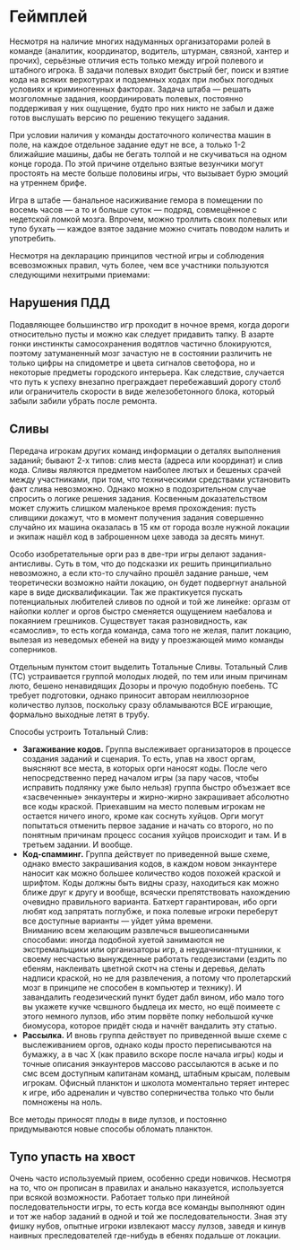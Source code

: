 # Геймплей

Несмотря на наличие многих надуманных организаторами ролей в команде (аналитик, координатор, водитель, штурман, связной, хантер и прочих), серьёзные отличия есть только между игрой полевого и штабного игрока. В задачи полевых входит быстрый бег, поиск и взятие кода на всяких верхотурах и подземных ходах при любых погодных условиях и криминогенных факторах. Задача штаба — решать мозголомные задания, координировать полевых, постоянно поддерживая у них ощущение, будто про них никто не забыл и даже готов выслушать версию по решению текущего задания.

При условии наличия у команды достаточного количества машин в поле, на каждое отдельное задание едут не все, а только 1-2 ближайшие машины, дабы не бегать толпой и не скучиваться на одном конце города. По этой причине отдельно взятые везунчики могут простоять на месте больше половины игры, что вызывает бурю эмоций на утреннем брифе.

Игра в штабе — банальное насиживание гемора в помещении по восемь часов — а то и больше суток — подряд, совмещённое с недетской ломкой мозга. Впрочем, можно троллить своих полевых или тупо бухать — каждое взятое задание можно считать поводом налить и употребить.

Несмотря на декларацию принципов честной игры и соблюдения всевозможных правил, чуть более, чем все участники пользуются следующими нехитрыми приемами:

## Нарушения ПДД

Подавляющее большинство игр проходит в ночное время, когда дороги относительно пусты и можно как следует придавить тапку. В азарте гонки инстинкты самосохранения водятлов частично блокируются, поэтому затуманенный мозг зачастую не в состоянии различить не только цифры на спидометре и цвета сигналов светофора, но и некоторые предметы городского интерьера. Как следствие, случается что путь к успеху внезапно преграждает перебежавший дорогу столб или ограничитель скорости в виде железобетонного блока, который забыли забили убрать после ремонта.

## Сливы

Передача игрокам других команд информации о деталях выполнения заданий; бывают 2-х типов: слив места (адреса или координат) и слив кода. Сливы являются предметом наиболее лютых и бешеных срачей между участниками, при том, что техническими средствами установить факт слива невозможно. Однако можно в подозрительном случае спросить о логике решения задания. Косвенным доказательством может служить слишком маленькое время прохождения: пусть сливщики докажут, что в момент получения задания совершенно случайно их машина оказалась в 15 км от города возле нужной локации и экипаж нашёл код в заброшенном цехе завода за десять минут.

Особо изобретательные орги раз в две-три игры делают задания-антисливы. Суть в том, что до подсказки их решить принципиально невозможно, а если кто-то случайно прошёл задание раньше, чем теоретически возможно найти локацию, он будет подвергнут анальной каре в виде дисквалификации. Так же практикуется пускать потенциальных любителей сливов по одной и той же линейке: оргазм от найопки коллег и оргов быстро сменяется ощущением наебалова и покаянием грешников. Существует такая разновидность, как «самослив», то есть когда команда, сама того не желая, палит локацию, вылезая из неведомых ебеней на виду у проезжающей мимо команды соперников.

Отдельным пунктом стоит выделить Тотальные Сливы. Тотальный Слив (ТС) устраивается группой молодых людей, по тем или иным причинам люто, бешено ненавидящих Дозоры и прочую подобную поебень. ТС требует подготовки, однако приносит авторам неиллюзорное количество лулзов, поскольку сразу обламываются ВСЕ играющие, формально выходные летят в трубу.

Способы устроить Тотальный Слив:

* **Загаживание кодов.** Группа выслеживает организаторов в процессе создания заданий и сценария. То есть, упав на хвост оргам, выясняют все места, в которых орги наносят коды. После чего непосредственно перед началом игры (за пару часов, чтобы исправить подлянку уже было нельзя) группа быстро объезжает все «засвеченные» энкаунтеры и жирно-жирно закрашивает абсолютно все коды краской. Приехавшим на место полевым игрокам не остается ничего иного, кроме как соснуть хуйцов. Орги могут попытаться отменить первое задание и начать со второго, но по понятным причинам процесс сосания хуйцов происходит и там. И в третьем задании. И вообще.
* **Код-спамминг.** Группа действует по приведенной выше схеме, однако вместо закрашивания кодов, в каждом новом энкаунтере наносит как можно большее количество кодов похожей краской и шрифтом. Коды должны быть видны сразу, находиться как можно ближе друг к другу и вообще, всячески препятствовать нахождению очевидно правильного варианта. Батхерт гарантирован, ибо орги любят код запрятать поглубже, и пока полевые игроки переберут все доступные варианты — уйдет уйма времени.  
  Вниманию всем желающим развлечься вышеописанными способами: иногда подобной хуетой занимаются не экстремальщики или организаторы игр, а неудачники-птушники, к своему несчастью вынужденные работать геодезистами (ездить по ебеням, наклеивать цветной скотч на стены и деревья, делать надписи краской, но не для развлечения, а потому что пролетарский мозг в принципе не способен в компьютер и технику). И завандалить геодезический пункт будет дабл вином, ибо мало того вы укажете кучке чсвшного быдлеца их место, но ещё поимеете с этого немного лулзов, ибо этим порвёте попку небольшой кучке биомусора, которое придёт сюда и начнёт вандалить эту статью.
* **Рассылка.** И вновь группа действует по приведенной выше схеме с выслеживанием оргов, однако коды просто переписываются на бумажку, а в час Х (как правило вскоре после начала игры) коды и точные описания энкаунтеров массово рассылаются в аське и по смс всем доступным капитанам команд, штабным крысам, полевым игрокам. Офисный планктон и школота моментально теряет интерес к игре, ибо адреналин и чувство соперничества только что были помножены на ноль.

Все методы приносят плоды в виде лулзов, и постоянно придумываются новые способы обломать планктон.

## Тупо упасть на хвост

Очень часто используемый прием, особенно среди новичков. Несмотря на то, что он прописан в правилах и анально наказуется, используется при всякой возможности. Работает только при линейной последовательности игры, то есть когда все команды выполняют один и тот же набор заданий в одной и той же последовательности. Зная эту фишку нубов, опытные игроки извлекают массу лулзов, заведя и кинув наивных преследователей где-нибудь в ебенях подальше от локации.
